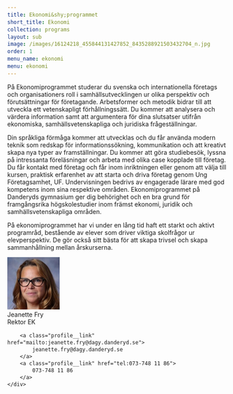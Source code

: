 ```yaml
---
title: Ekonomi&shy;programmet
short_title: Ekonomi
collection: programs
layout: sub
image: /images/16124218_455844131427852_8435288921503432704_n.jpg
order: 1
menu_name: ekonomi
menu: ekonomi
---
```


På Ekonomiprogrammet studerar du svenska och internationella
företags och organisationers roll i samhällsutvecklingen
ur olika perspektiv och förutsättningar för företagande.
Arbetsformer och metodik bidrar till att utveckla ett
vetenskapligt förhållningssätt. Du kommer att analysera och
värdera information samt att argumentera för dina slutsatser
utifrån ekonomiska, samhällsvetenskapliga och juridiska
frågeställningar.

Din språkliga förmåga kommer att utvecklas och du får
använda modern teknik som redskap för informationssökning,
kommunikation och att kreativt skapa nya typer av
framställningar. Du kommer att göra studiebesök, lyssna
på intressanta föreläsningar och arbeta med olika case
kopplade till företag.
Du får kontakt med företag och får inom inriktningen eller genom att välja till kursen, praktisk erfarenhet av att starta och driva företag genom Ung Företagsamhet, UF. Undervisningen bedrivs av engagerade lärare med god kompetens inom sina respektive områden.
Ekonomiprogrammet på Danderyds
gymnasium ger dig behörighet och en bra grund
för framgångsrika högskolestudier inom främst ekonomi,
juridik och samhällsvetenskapliga områden.

På ekonomiprogrammet har vi under en lång tid haft ett starkt och aktivt programråd, bestående av elever som driver viktiga skolfrågor ur elevperspektiv. De gör också sitt bästa för att skapa trivsel och skapa sammanhållning mellan årskurserna.

<div class="profile">
	<img class="profile__image" src="/images/FRY%20JEANETTE%20120x180.png" alt="Jeanette Fry">
	<div class="profile__info">
		<div class="profile__title">Jeanette Fry</div>
		<div>Rektor EK</div>

		<a class="profile__link" href="mailto:jeanette.fry@dagy.danderyd.se">
			jeanette.fry@dagy.danderyd.se
		</a>
		<a class="profile__link" href="tel:073-748 11 86">
			073-748 11 86
		</a>
	</div>
</div>
